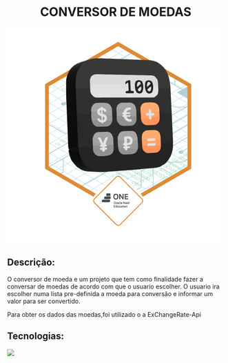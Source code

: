 <h1 align="center"> CONVERSOR DE MOEDAS </h1>
<img src="/img/Badge-Conversor.png">

<h2>Descrição:</h2>
<p>O conversor de moeda e um projeto que tem como finalidade fazer a conversar de moedas de acordo com que o usuario escolher.
O usuario ira escolher numa lista pre-definida a moeda para conversão e informar um valor para ser convertido.</p>
<p>Para obter os dados das moedas,foi utilizado o a ExChangeRate-Api</p>
<h2>Tecnologias:</h2>

<img src="https://img.shields.io/badge/java-%23ED8B00.svg?style=for-the-badge&logo=openjdk&logoColor=white">
